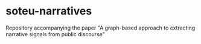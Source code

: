 # soteu-narratives
Repository accompanying the paper "A graph-based approach to extracting narrative signals from public discourse"
